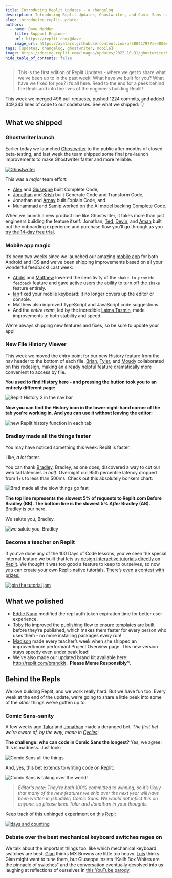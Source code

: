 ```yaml
---
title: Introducing Replit Updates - a changelog
description: Introducing Replit Updates, Ghostwriter, and Comic Sans-sanity!
slug: introducing-replit-updates
authors:
  - name: Dave Madden
    title: Support Engineer
    url: https://replit.com/@dave
    image_url: https://avatars.githubusercontent.com/u/58042797?s=400&u=ad1218e882cb4ebff060b24b97178562d7ed43a7&v=4
tags: [updates, changelog, ghostwriter, mobile]
image: https://docimg.replit.com/images/updates/2022-10-31/ghostwriterhero.png
hide_table_of_contents: false
---
```


> This is the first edition of Replit Updates - where we get to share what we’ve been up to in the past week! What have we built for you? What have we fixed for you? It’s all here. Read to the end for a peek behind the Repls and into the lives of the engineers building Replit!

This week we merged 496 pull requests, pushed 1224 commits, and added 349,343 lines of code to our codebases. See what we shipped: 👇

## What we shipped

### Ghostwriter launch

Earlier today we launched [Ghostwriter](https://replit.com/site/ghostwriter) to the public after months of closed beta-testing, and last week the team shipped some final pre-launch improvements to make Ghostwriter faster and more reliable.

<a href="http://replit.com/site/ghostwriter">
<img
  src="https://docimg.replit.com/images/updates/2022-10-31/ghostwriterhero.png"
  alt="Ghostwriter"
  style={{ width: "100% !important" }}
/>
</a>

This was a _major_ team effort:

- [Alex](https://replit.com/@alex-jungle-cat) and [Giuseppe](https://replit.com/@giuseppeatreplit) built Complete Code,
- [Jonathan](https://replit.com/@jnnnthnn-at-replit) and [Krish](https://replit.com/@krishatreplit) built Generate Code and Transform Code,
- Jonathan and [Arnav](https://replit.com/@ArnavBansal) built Explain Code, and
- [Muhammad](https://replit.com/@msareini) and [Samip](https://replit.com/@samipdahal) worked on the AI model backing Complete Code.

When we launch a new product line like Ghostwriter, it takes more than just engineers building the feature itself: Jonathan, [Ted](https://replit.com/@replitted), [Devin](https://replit.com/@theflowingsky), and [Aman](https://replit.com/@amanm3) built out the onboarding experience and purchase flow you’ll go through as you [try the 14-day free trial](https://replit.com/site/ghostwriter).

### Mobile app magic

It’s been two weeks since we launched our amazing [mobile app](https://replit.com/mobile) for both Android and iOS and we’ve been shipping improvements based on all your wonderful feedback!
Last week:

- [Abdel](https://replit.com/@abdelWithReplit) and [Matthew](https://replit.com/@MCChen) lowered the sensitivity of the `shake to provide feedback` feature and gave active users the ability to turn off the `shake` feature entirely.
- [Ian](https://replit.com/@inkRepl) fixed your mobile keyboard: it no longer covers up the editor or console.
- Matthew also improved TypeScript and JavaScript code suggestions.
- And the _entire team_, led by the incredible [Laima Tazmin](https://replit.com/@replitlaima), made improvements to both stability and speed.

We're always shipping new features and fixes, so be sure to update your app!

### New File History Viewer

This week we moved the entry point for our new History feature from the nav header to the bottom of each file. [Brian](https://replit.com/@brianpool), [Tyler](https://replit.com/@tyler), and [Moudy](https://replit.com/@moudy) collaborated on this redesign, making an already helpful feature dramatically more convenient to access by file.

**You used to find History here - and pressing the button took you to an entirely different page:**

<img
  src="https://docimg.replit.com/images/updates/2022-10-31/oldhist.webp"
  alt="Replit History 2 in the nav bar"
/>

**Now you can find the History icon in the lower-right-hand corner of the tab you're working in. And you can use it without leaving the editor:**

<img
  src="https://docimg.replit.com/images/updates/2022-10-31/newhist.png"
  alt="new Replit history function in each tab"
/>

### Bradley made all the things faster

You may have noticed something this week: Replit is faster.

Like, _a lot_ faster.

You can thank [Bradley](https://replit.com/@bheilbrun). Bradley, as one does, discovered a way to cut our web tail latencies _in half_. Overnight our 95th percentile latency dropped from 1+s to less than 500ms. Check out this absolutely bonkers chart:

<img
  src="https://docimg.replit.com/images/updates/2022-10-31/bradleykubernetes.png"
  alt="Brad made all the slow things go fast"
/>

**The top line represents the slowest 5% of requests to Replit.com Before Bradley (BB). The bottom line is the slowest 5% _After_ Bradley (AB).** Bradley is our hero.

We salute you, Bradley.

<img
  src="https://docimg.replit.com/images/updates/2022-10-31/salute.gif"
  alt="we salute you, Bradley"
/>

### Become a teacher on Replit

If you’ve done any of the 100 Days of Code lessons, you’ve seen the special internal feature we built that lets us [design interactive tutorials directly on Replit](https://building-templates.davidatreplit.repl.co/). We thought it was too good a feature to keep to ourselves, so now _you_ can create your own Replit-native tutorials. [There’s even a contest with prizes:](https://tutorial-jam.replit-community.repl.co/)

<a href="http://replit.com/site/ghostwriter">
<img
  src="https://docimg.replit.com/images/updates/2022-10-31/tutjam.png"
  alt="join the tutorial jam"
/>
</a>

## What we polished

- [Eddie Nuno](https://replit.com/@eddieatreplit) modified the repl auth token expiration time for better user-experience.
- [Toby Ho](https://replit.com/@tobyho) improved the publishing flow to ensure templates are built before they’re published, which makes them faster for every person who uses them - no more installing packages every run!
- [Madison](https://replit.com/@MadisonFitch) made every teacher’s week when she shipped an improved/more performant Project Overview page. This new version stays speedy even under peak load!
- We’ve also made our updated brand kit available here: http://replit.com/brandkit . **Please Meme Responsibly™️.**

## Behind the Repls

We love building Replit, and we work really hard. But we have fun too. Every week at the end of the update, we’re going to share a little peek into some of the _other_ things we’ve gotten up to.

### Comic Sans-sanity

A few weeks ago [Talor](https://replit.com/@TalorAnderson) and [Jonathan](https://replit.com/@jnnnthnn-at-replit) made a deranged bet. _The first bet we’re aware of, by the way, made in [Cycles](https://replit.com/cycles):_

**The challenge: who can code in Comic Sans the longest?**
Yes, we agree: this is madness. Just look:

<img
  src="https://docimg.replit.com/images/updates/2022-10-31/talorscreen.png"
  alt="Comic Sans all the things"
/>

And, yes, this bet extends to writing code on Replit:

<img
  src="https://docimg.replit.com/images/updates/2022-10-31/replitsans.png"
  alt="Comic Sans is taking over the world!"
/>

> _Editor's note: They’re both 100% committed to winning, so it’s likely that many of the new features we ship over the next year will have been written in (shudder) Comic Sans. We would not inflict this on anyone, so please keep Talor and Jonathan in your thoughts._

Keep track of this unhinged experiment on [this Repl](https://comic-sans.taloranderson.repl.co/):

<a href="http://replit.com/site/ghostwriter">
<img
  src="https://docimg.replit.com/images/updates/2022-10-31/comicsansrepl.png"
  alt="days and counting"
/>
</a>

### Debate over the best mechanical keyboard switches rages on

We talk about the important things too: like which mechanical keyboard switches are best. [Gian](https://replit.com/@gian) thinks MX Browns are little too heavy. [Luis](https://replit.com/@luisreplit) thinks Gian might want to tune them, but Giuseppe insists “Kailh Box Whites are the pinnacle of switches” and the conversation eventually devolved into us laughing at reflections of ourselves in [this YouTube parody](https://youtu.be/uHt01D6rOLI).
